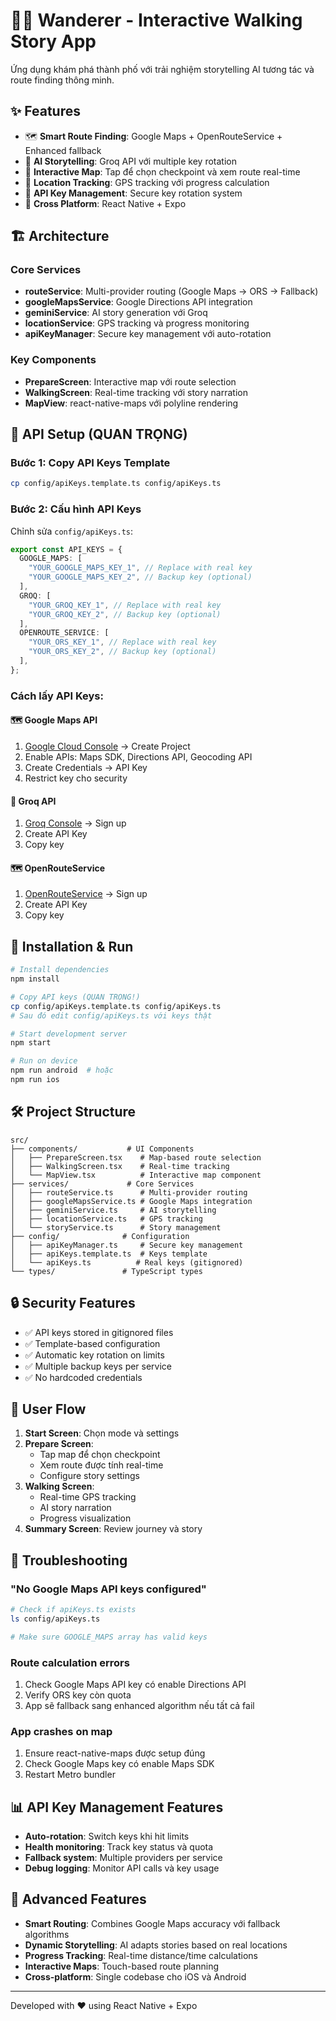 # 🚶‍♂️ Wanderer - Interactive Walking Story App

Ứng dụng khám phá thành phố với trải nghiệm storytelling AI tương tác và route finding thông minh.

## ✨ Features

- 🗺️ **Smart Route Finding**: Google Maps + OpenRouteService + Enhanced fallback
- 🤖 **AI Storytelling**: Groq API với multiple key rotation
- 📍 **Interactive Map**: Tap để chọn checkpoint và xem route real-time
- 🎯 **Location Tracking**: GPS tracking với progress calculation
- 🔄 **API Key Management**: Secure key rotation system
- 📱 **Cross Platform**: React Native + Expo

## 🏗️ Architecture

### Core Services

- **routeService**: Multi-provider routing (Google Maps → ORS → Fallback)
- **googleMapsService**: Google Directions API integration
- **geminiService**: AI story generation với Groq
- **locationService**: GPS tracking và progress monitoring
- **apiKeyManager**: Secure key management với auto-rotation

### Key Components

- **PrepareScreen**: Interactive map với route selection
- **WalkingScreen**: Real-time tracking với story narration
- **MapView**: react-native-maps với polyline rendering

## 🔑 API Setup (QUAN TRỌNG)

### Bước 1: Copy API Keys Template

```bash
cp config/apiKeys.template.ts config/apiKeys.ts
```

### Bước 2: Cấu hình API Keys

Chỉnh sửa `config/apiKeys.ts`:

```typescript
export const API_KEYS = {
  GOOGLE_MAPS: [
    "YOUR_GOOGLE_MAPS_KEY_1", // Replace with real key
    "YOUR_GOOGLE_MAPS_KEY_2", // Backup key (optional)
  ],
  GROQ: [
    "YOUR_GROQ_KEY_1", // Replace with real key
    "YOUR_GROQ_KEY_2", // Backup key (optional)
  ],
  OPENROUTE_SERVICE: [
    "YOUR_ORS_KEY_1", // Replace with real key
    "YOUR_ORS_KEY_2", // Backup key (optional)
  ],
};
```

### Cách lấy API Keys:

#### 🗺️ Google Maps API

1. [Google Cloud Console](https://console.cloud.google.com/) → Create Project
2. Enable APIs: Maps SDK, Directions API, Geocoding API
3. Create Credentials → API Key
4. Restrict key cho security

#### 🤖 Groq API

1. [Groq Console](https://console.groq.com/) → Sign up
2. Create API Key
3. Copy key

#### 🗺️ OpenRouteService

1. [OpenRouteService](https://openrouteservice.org/) → Sign up
2. Create API Key
3. Copy key

## 🚀 Installation & Run

```bash
# Install dependencies
npm install

# Copy API keys (QUAN TRỌNG!)
cp config/apiKeys.template.ts config/apiKeys.ts
# Sau đó edit config/apiKeys.ts với keys thật

# Start development server
npm start

# Run on device
npm run android  # hoặc
npm run ios
```

## 🛠️ Project Structure

```
src/
├── components/           # UI Components
│   ├── PrepareScreen.tsx    # Map-based route selection
│   ├── WalkingScreen.tsx    # Real-time tracking
│   └── MapView.tsx          # Interactive map component
├── services/             # Core Services
│   ├── routeService.ts      # Multi-provider routing
│   ├── googleMapsService.ts # Google Maps integration
│   ├── geminiService.ts     # AI storytelling
│   ├── locationService.ts   # GPS tracking
│   └── storyService.ts      # Story management
├── config/              # Configuration
│   ├── apiKeyManager.ts     # Secure key management
│   ├── apiKeys.template.ts  # Keys template
│   └── apiKeys.ts          # Real keys (gitignored)
└── types/               # TypeScript types
```

## 🔒 Security Features

- ✅ API keys stored in gitignored files
- ✅ Template-based configuration
- ✅ Automatic key rotation on limits
- ✅ Multiple backup keys per service
- ✅ No hardcoded credentials

## 🧭 User Flow

1. **Start Screen**: Chọn mode và settings
2. **Prepare Screen**:
   - Tap map để chọn checkpoint
   - Xem route được tính real-time
   - Configure story settings
3. **Walking Screen**:
   - Real-time GPS tracking
   - AI story narration
   - Progress visualization
4. **Summary Screen**: Review journey và story

## 🔧 Troubleshooting

### "No Google Maps API keys configured"

```bash
# Check if apiKeys.ts exists
ls config/apiKeys.ts

# Make sure GOOGLE_MAPS array has valid keys
```

### Route calculation errors

1. Check Google Maps API key có enable Directions API
2. Verify ORS key còn quota
3. App sẽ fallback sang enhanced algorithm nếu tất cả fail

### App crashes on map

1. Ensure react-native-maps được setup đúng
2. Check Google Maps key có enable Maps SDK
3. Restart Metro bundler

## 📊 API Key Management Features

- **Auto-rotation**: Switch keys khi hit limits
- **Health monitoring**: Track key status và quota
- **Fallback system**: Multiple providers per service
- **Debug logging**: Monitor API calls và key usage

## 🌟 Advanced Features

- **Smart Routing**: Combines Google Maps accuracy với fallback algorithms
- **Dynamic Storytelling**: AI adapts stories based on real locations
- **Progress Tracking**: Real-time distance/time calculations
- **Interactive Maps**: Touch-based route planning
- **Cross-platform**: Single codebase cho iOS và Android

---

Developed with ❤️ using React Native + Expo
